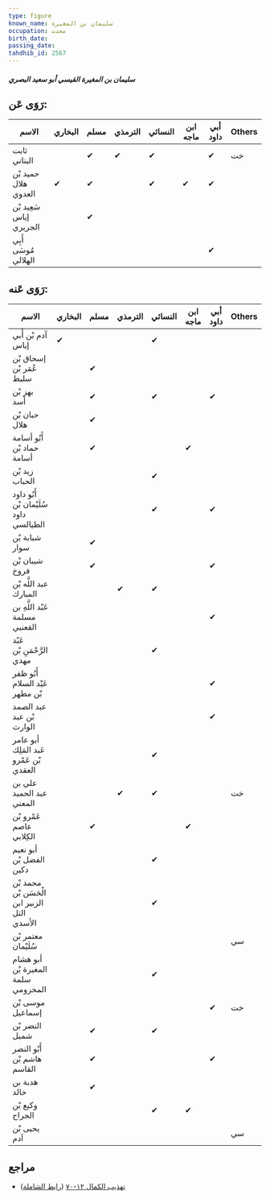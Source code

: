 ```yaml
---
type: figure
known_name: سليمان بن المغيرة
occupation: محدث
birth_date:
passing_date:
tahdhib_id: 2567
---
```

##### سليمان بن المغيرة القيسي أبو سعيد البصري

## رَوَى عَن:
| الاسم                   | البخاري | مسلم | الترمذي | النسائي | ابن ماجه | أبي داود | Others |
| ----------------------- | ------- | ---- | ------- | ------- | -------- | -------- | ------ |
| ثابت البناني            |         | ✔    | ✔       | ✔       |          | ✔        | خت     |
| حميد بْن هلال العدوي    | ✔       | ✔    |         | ✔       | ✔        | ✔        |        |
| سَعِيد بْن إياس الجريري |         | ✔    |         |         |          |          |        |
| أَبِي مُوسَى الهلالي    |         |      |         |         |          | ✔        |        |
## رَوَى عَنه:
| الاسم                                        | البخاري | مسلم | الترمذي | النسائي | ابن ماجه | أبي داود | Others |
| -------------------------------------------- | ------- | ---- | ------- | ------- | -------- | -------- | ------ |
| آدم بْن أَبي إياس                            | ✔       |      |         | ✔       |          |          |        |
| إسحاق بْن عُمَر بْن سليط                     |         | ✔    |         |         |          |          |        |
| بهز بْن أسد                                  |         | ✔    |         | ✔       |          | ✔        |        |
| حبان بْن هلال                                |         | ✔    |         |         |          |          |        |
| أَبُو أسامة حماد بْن أسامة                   |         | ✔    |         |         | ✔        |          |        |
| زيد بْن الحباب                               |         |      |         | ✔       |          |          |        |
| أَبُو داود سُلَيْمان بْن داود الطيالسي       |         |      |         | ✔       |          | ✔        |        |
| شبابة بْن سوار                               |         | ✔    |         |         |          |          |        |
| شيبان بْن فروخ                               |         | ✔    |         |         |          | ✔        |        |
| عبد اللَّه بْن المبارك                       |         |      | ✔       | ✔       |          |          |        |
| عَبْد اللَّهِ بن مسلمة القعنبي               |         |      |         |         |          | ✔        |        |
| عَبْد الرَّحْمَنِ بْن مهدي                   |         |      |         | ✔       |          |          |        |
| أَبُو ظفر عَبْد السلام بْن مطهر              |         |      |         |         |          | ✔        |        |
| عبد الصمد بْن عبد الوارث                     |         |      |         |         |          | ✔        |        |
| أبو عامر عَبد المَلِك بْن عَمْرو العقدي      |         |      |         | ✔       |          |          |        |
| علي بن عبد الحميد المعني                     |         |      | ✔       | ✔       |          |          | خت     |
| عَمْرو بْن عاصم الكِلابي                     |         | ✔    |         |         | ✔        |          |        |
| أبو نعيم الفضل بْن دكين                      |         |      |         | ✔       |          |          |        |
| محمد بْن الْحَسَن بْن الزبير ابن التل الأسدي |         |      |         | ✔       |          |          |        |
| معتمر بْن سُلَيْمان                          |         |      |         |         |          |          | سي     |
| أبو هشام المغيرة بْن سلمة المخزومي           |         |      |         | ✔       |          |          |        |
| موسى بْن إسماعيل                             |         |      |         |         |          | ✔        | خت     |
| النضر بْن شميل                               |         | ✔    |         | ✔       |          |          |        |
| أَبُو النضر هاشم بْن القاسم                  |         | ✔    |         |         |          | ✔        |        |
| هدبة بن خالد                                 |         | ✔    |         |         |          |          |        |
| وكيع بْن الجراح                              |         |      |         | ✔       | ✔        |          |        |
| يحيى بْن آدم                                 |         |      |         |         |          |          | سي     |
## مراجع
- [تهذيب الكمال ١٢-٧٠](obsidian://open?vault=Tahdhib-al-Kamal&file=Figures/٢٥٦٧-سليمان%20بن%20المغيرة%20القيسي%20أبو%20سعيد%20البصري) ([رابط الشاملة](https://shamela.ws/book/3722/5843))